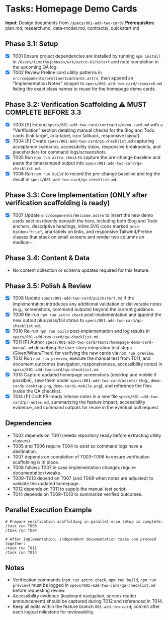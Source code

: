 # Tasks: Homepage Demo Cards

**Input**: Design documents from `/specs/001-add-two-card/`
**Prerequisites**: plan.md, research.md, data-model.md, contracts/, quickstart.md

## Phase 3.1: Setup
- [X] T001 Ensure project dependencies are installed by running `npm install` in `/Users/timothyjohnson/wrk/astro-kickstart` and note completion in the upcoming QA log.
- [X] T002 Review Preline card utility patterns in `src/components/preline/IconCards.astro`, then append an "Implementation Notes" snippet to `specs/001-add-two-card/research.md` listing the exact class names to reuse for the homepage demo cards.

## Phase 3.2: Verification Scaffolding ⚠️ MUST COMPLETE BEFORE 3.3
- [X] T003 [P] Extend `specs/001-add-two-card/contracts/demo-card.md` with a "Verification" section detailing manual checks for the Blog and Todo cards (link target, aria-label, icon fallback, responsive layout).
- [X] T004 [P] Create `specs/001-add-two-card/qa-checklist.md` capturing acceptance scenarios, accessibility steps, responsive breakpoints, and placeholders for command logs/screenshots.
- [X] T005 Run `npm run astro check` to capture the pre-change baseline and paste the timestamped output into `specs/001-add-two-card/qa-checklist.md`.
- [X] T006 Run `npm run build` to record the pre-change baseline and log the result in `specs/001-add-two-card/qa-checklist.md`.

## Phase 3.3: Core Implementation (ONLY after verification scaffolding is ready)
- [X] T007 Update `src/components/Welcome.astro` to insert the new demo cards section directly beneath the hero, including both Blog and Todo anchors, descriptive headings, inline SVG icons marked `aria-hidden="true"`, aria-labels on links, and responsive Tailwind/Preline classes that stack on small screens and render two columns on medium+.

## Phase 3.4: Content & Data
- No content collection or schema updates required for this feature.

## Phase 3.5: Polish & Review
- [X] T008 Update `specs/001-add-two-card/quickstart.md` if the implementation introduces any additional validation or deliverable notes (e.g., screenshots, command outputs) beyond the current guidance.
- [X] T009 Re-run `npm run astro check` post-implementation and append the new output plus pass/fail status to `specs/001-add-two-card/qa-checklist.md`.
- [X] T010 Re-run `npm run build` post-implementation and log results in `specs/001-add-two-card/qa-checklist.md`.
- [X] T011 [P] Author `specs/001-add-two-card/tests/homepage-demo-card-manual.md` describing the user-story integration test steps (Given/When/Then) for verifying the new cards via `npm run preview`.
- [X] T012 Run `npm run preview`, execute the manual test from T011, and document outcomes (navigation, responsiveness, accessibility notes) in `specs/001-add-two-card/qa-checklist.md`.
- [X] T013 Capture updated homepage screenshots (desktop and mobile if possible), save them under `specs/001-add-two-card/assets/` (e.g., `demo-cards-desktop.png`, `demo-cards-mobile.png`), and reference the files inside the QA checklist.
- [X] T014 [P] Draft PR-ready release notes in a new file `specs/001-add-two-card/pr-notes.md`, summarizing the feature impact, accessibility evidence, and command outputs for reuse in the eventual pull request.

## Dependencies
- T002 depends on T001 (needs repository ready before extracting utility classes).
- T005 and T006 require T004 to exist so command logs have a destination.
- T007 depends on completion of T003–T006 to ensure verification scaffolding is in place.
- T008 follows T007 in case implementation changes require documentation tweaks.
- T009–T013 depend on T007 (and T008 when notes are adjusted) to validate the updated homepage.
- T012 depends on T011 to supply the manual test script.
- T014 depends on T009–T013 to summarize verified outcomes.

## Parallel Execution Example
```
# Prepare verification scaffolding in parallel once setup is complete:
/task run T003
/task run T004

# After implementation, independent documentation tasks can proceed together:
/task run T011
/task run T014
```

## Notes
- Verification commands (`npm run astro check`, `npm run build`, `npm run preview`) must be logged in `specs/001-add-two-card/qa-checklist.md` before requesting review.
- Accessibility evidence (keyboard navigation, screen-reader announcement) should be captured during T012 and referenced in T014.
- Keep all edits within the feature branch `001-add-two-card`; commit after each logical milestone for reviewability.
